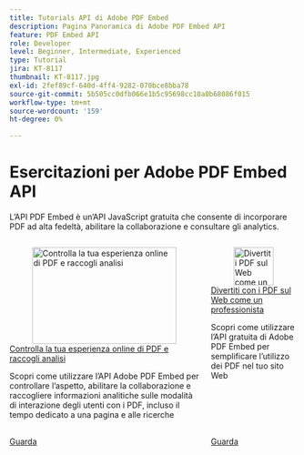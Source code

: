 ```yaml
---
title: Tutorials API di Adobe PDF Embed
description: Pagina Panoramica di Adobe PDF Embed API
feature: PDF Embed API
role: Developer
level: Beginner, Intermediate, Experienced
type: Tutorial
jira: KT-8117
thumbnail: KT-8117.jpg
exl-id: 2fef89cf-640d-4ff4-9282-070bce8bba78
source-git-commit: 5b505cc0dfb066e1b5c95698cc10a0b68086f015
workflow-type: tm+mt
source-wordcount: '159'
ht-degree: 0%

---
```


# Esercitazioni per Adobe PDF Embed API

L’API PDF Embed è un’API JavaScript gratuita che consente di incorporare PDF ad alta fedeltà, abilitare la collaborazione e consultare gli analytics.


<!-- START CARDS HTML - DO NOT MODIFY BY HAND -->
<div class="columns">
    <div class="column is-half-tablet is-half-desktop is-one-third-widescreen" aria-label="Control your PDF online experience and gather analytics">
        <div class="card" style="height: 100%; display: flex; flex-direction: column; height: 100%;">
            <div class="card-image">
                <figure class="image x-is-16by9">
                    <a href="https://experienceleague.adobe.com/en/docs/acrobat-services-learn/tutorials/pdfembed/controlpdfexperience" title="Controlla la tua esperienza online di PDF e raccogli analisi" target="_self" rel="referrer">
                        <img class="is-bordered-r-small" src="https://experienceleague.adobe.com/en/docs/acrobat-services-learn/tutorials/pdfembed/media_13220573f1e6c61f8460bec79972ce19fb3af8428.png?width=400&format=webply&optimize=medium" alt="Controlla la tua esperienza online di PDF e raccogli analisi"
                             style="width: 100%; aspect-ratio: 16 / 9; object-fit: cover; overflow: hidden; display: block; margin: auto;">
                    </a>
                </figure>
            </div>
            <div class="card-content is-padded-small" style="display: flex; flex-direction: column; flex-grow: 1; justify-content: space-between;">
                <div class="top-card-content">
                    <p class="headline is-size-6 has-text-weight-bold">
                        <a href="https://experienceleague.adobe.com/en/docs/acrobat-services-learn/tutorials/pdfembed/controlpdfexperience" target="_self" rel="referrer" title="Controlla la tua esperienza online di PDF e raccogli analisi">Controlla la tua esperienza online di PDF e raccogli analisi</a>
                    </p>
                    <p class="is-size-6">Scopri come utilizzare l’API Adobe PDF Embed per controllare l’aspetto, abilitare la collaborazione e raccogliere informazioni analitiche sulle modalità di interazione degli utenti con i PDF, incluso il tempo dedicato a una pagina e alle ricerche</p>
                </div>
                <a href="https://experienceleague.adobe.com/en/docs/acrobat-services-learn/tutorials/pdfembed/controlpdfexperience" target="_self" rel="referrer" class="spectrum-Button spectrum-Button--outline spectrum-Button--primary spectrum-Button--sizeM" style="align-self: flex-start; margin-top: 1rem;">
                    <span class="spectrum-Button-label has-no-wrap has-text-weight-bold">Guarda</span>
                </a>
            </div>
        </div>
    </div>
    <div class="column is-half-tablet is-half-desktop is-one-third-widescreen" aria-label="Wrangle PDFs on the web like a pro">
        <div class="card" style="height: 100%; display: flex; flex-direction: column; height: 100%;">
            <div class="card-image">
                <figure class="image x-is-16by9">
                    <a href="https://experienceleague.adobe.com/en/docs/events/adobe-developers-live-recordings/2021/oct2021/pdf-embed-api"
target = "_self" title="Divertiti PDF sul Web come un professionista" target="_blank" rel="referrer">
                        <img class="is-bordered-r-small" src="https://experienceleague.adobe.com/en/docs/acrobat-services-learn/tutorials/pdfembed/media_17a03bc364d9d4b68dc970c4d1680c81f187acfb0.png?width=400&format=webply&optimize=medium" alt="Divertiti PDF sul Web come un professionista"
                             style="width: 100%; aspect-ratio: 16 / 9; object-fit: cover; overflow: hidden; display: block; margin: auto;">
                    </a>
                </figure>
            </div>
            <div class="card-content is-padded-small" style="display: flex; flex-direction: column; flex-grow: 1; justify-content: space-between;">
                <div class="top-card-content">
                    <p class="headline is-size-6 has-text-weight-bold">
                        <a href="https://experienceleague.adobe.com/en/docs/events/adobe-developers-live-recordings/2021/oct2021/pdf-embed-api"
target = "_self" target="_blank" rel="referrer" title="Divertiti PDF sul Web come un professionista">Divertiti con i PDF sul Web come un professionista</a>
                    </p>
                    <p class="is-size-6">Scopri come utilizzare l’API gratuita di Adobe PDF Embed per semplificare l’utilizzo dei PDF nel tuo sito Web</p>
                </div>
                <a href="https://experienceleague.adobe.com/en/docs/events/adobe-developers-live-recordings/2021/oct2021/pdf-embed-api"
target = "_self" target="_blank" rel="referrer" class="spectrum-Button spectrum-Button--outline spectrum-Button--primary spectrum-Button--sizeM" style="align-self: flex-start; margin-top: 1rem;">
                    <span class="spectrum-Button-label has-no-wrap has-text-weight-bold">Guarda</span>
                </a>
            </div>
        </div>
    </div>
</div>
<!-- END CARDS HTML - DO NOT MODIFY BY HAND -->
